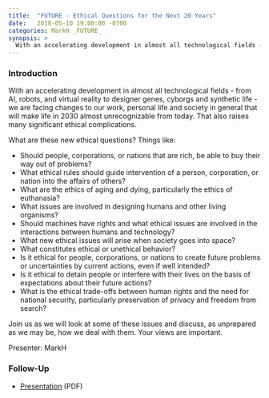 ```yaml
---
title:  "FUTURE - Ethical Questions for the Next 20 Years"
date:   2018-05-10 19:00:00 -0700
categories: MarkH _FUTURE_
synopsis: >
  With an accelerating development in almost all technological fields - from AI, robots, and virtual reality to designer genes, cyborgs and synthetic life - we are facing changes to our work, personal life and society in general that will make life in 2030 almost unrecognizable from today. That also raises many significant ethical complications. 
---
```


### Introduction

With an accelerating development in almost all technological fields - from AI, robots, and virtual reality to designer genes, cyborgs and synthetic life - we are facing changes to our work, personal life and society in general that will make life in 2030 almost unrecognizable from today. That also raises many significant ethical complications. 

What are these new ethical questions? Things like:

* Should people, corporations, or nations that are rich, be able to buy their way out of problems?
* What ethical rules should guide intervention of a person, corporation, or nation into the affairs of others?
* What are the ethics of aging and dying, particularly the ethics of euthanasia?
* What issues are involved in designing humans and other living organisms?
* Should machines have rights and what ethical issues are involved in the interactions between humans and technology?
* What new ethical issues will arise when society goes into space? 
* What constitutes ethical or unethical behavior?
* Is it ethical for people, corporations, or nations to create future problems or uncertainties by current actions, even if well intended?
* Is it ethical to detain people or interfere with their lives on the basis of expectations about their future actions? 
* What is the ethical trade-offs between human rights and the need for national security, particularly preservation of privacy and freedom from search?

Join us as we will look at some of these issues and discuss, as unprepared as we may be, how we deal with them. Your views are important.

Presenter: MarkH

### Follow-Up

* [Presentation](/assets/present/2018/ethical-questions-next-20.pdf) (PDF)